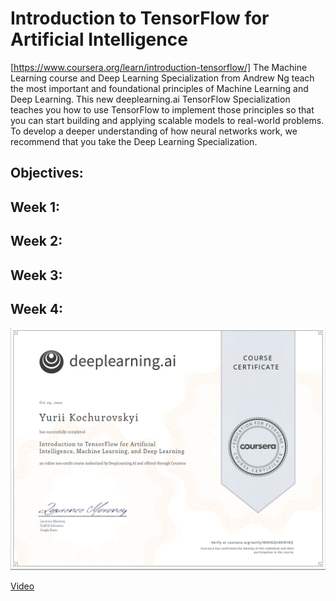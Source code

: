 # Introduction to TensorFlow for Artificial Intelligence
[https://www.coursera.org/learn/introduction-tensorflow/]
The Machine Learning course and Deep Learning Specialization from Andrew Ng teach the most important and foundational principles of Machine Learning and Deep Learning. This new deeplearning.ai TensorFlow Specialization teaches you how to use TensorFlow to implement those principles so that you can start building and applying scalable models to real-world problems. To develop a deeper understanding of how neural networks work, we recommend that you take the Deep Learning Specialization.

## Objectives:
 
## Week 1:

  
## Week 2:

  
## Week 3:

  
## Week 4:

![Cert.](https://github.com/Kochurovskyi/Deep_Neural_Network_Projects/blob/main/Courses%20(COURSERA)/6.%20Introduction%20to%20TensorFlow%20for%20Artificial%20Intelligence/cert.png)
 
[Video](https://www.youtube.com/watch?v=IjEZmH7byZQ)

